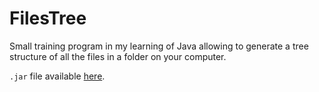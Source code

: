 # FilesTree
Small training program in my learning of Java allowing to generate a tree structure of all the files in a folder on your computer.

`.jar` file available [here](https://github.com/TheGabDooSan/FilesTree/tree/master/out/artifacts/Tree_jar).
